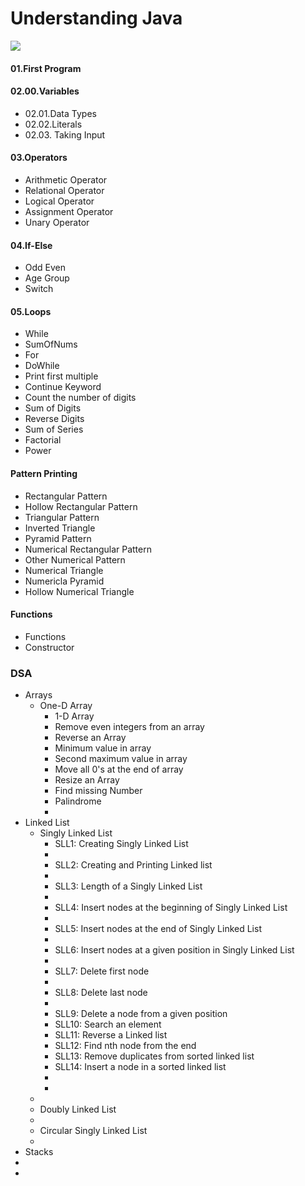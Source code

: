 # Understanding Java

<img src="https://res.cloudinary.com/dxwqpwwrh/image/upload/v1710778444/java/Screenshot_2024-03-18_214130_us2slz.png">

<h4>01.First Program</h4>
<h4>02.00.Variables</h4>
<ul>
    <li>02.01.Data Types</li>
    <li>02.02.Literals</li>
    <li>02.03. Taking Input</li>
</ul>
<h4>03.Operators</h4>
<ul>
    <li>Arithmetic Operator</li>
    <li>Relational Operator</li>
    <li>Logical Operator</li>
    <li>Assignment Operator</li>
    <li>Unary Operator</li>
    
</ul>
<h4>04.If-Else</h4>
<ul>
    <li>Odd Even</li>
    <li>Age Group</li>
    <li>Switch</li>
</ul>
<h4>05.Loops</h4>
<ul>
    <li>While</li>
    <li>SumOfNums</li>
    <li>For</li>
    <li>DoWhile</li>
    <li>Print first multiple</li>
    <li>Continue Keyword</li>
    <li>Count the number of digits</li>
    <li>Sum of Digits</li>
    <li>Reverse Digits</li>
    <li>Sum of Series</li>
    <li>Factorial</li>
    <li>Power</li>
</ul>
<h4>Pattern Printing</h4>
<ul>
    <li>Rectangular Pattern</li>
    <li>Hollow Rectangular Pattern</li>
    <li>Triangular Pattern</li>
    <li>Inverted Triangle</li>
    <li>Pyramid Pattern</li>
    <li>Numerical Rectangular Pattern</li>
    <li>Other Numerical Pattern</li>
    <li>Numerical Triangle</li>
    <li>Numericla Pyramid</li>
    <li>Hollow Numerical Triangle</li>
</ul>
<h4>Functions</h4>
<ul>
    <li>Functions</li>
    <li>Constructor</li>
    
</ul>

<h3>DSA</h3>
<ul>
    <li>Arrays
    <ul>
        <li>One-D Array
            <ul>
                <li>1-D Array</li>
                <li>Remove even integers from an array</li>
                <li>Reverse an Array</li>
                <li>Minimum value in array</li>
                <li>Second maximum value in array</li>
                <li>Move all 0's at the end of array</li>
                <li>Resize an Array</li>
                <li>Find missing Number</li>
                <li>Palindrome</li>
                <li></li>
            </ul>
        </li>
    </ul>
    </li>
    <li>Linked List
    <ul>
        <li>Singly Linked List
        <ul>
            <li>SLL1: Creating Singly Linked List<li>
            <li>SLL2: Creating and Printing Linked list<li>
            <li>SLL3: Length of a Singly Linked List<li>
            <li>SLL4: Insert nodes at the beginning of Singly Linked List<li>
            <li>SLL5: Insert nodes at the end of Singly Linked List<li>
            <li>SLL6: Insert nodes at a given position in Singly Linked List<li>
            <li>SLL7: Delete first node<li>
            <li>SLL8: Delete last node<li>
            <li>SLL9: Delete a node from a given position</li>
            <li>SLL10: Search an element</li>
            <li>SLL11: Reverse a Linked list</li>
            <li>SLL12: Find nth node from the end</li>
            <li>SLL13: Remove duplicates from sorted linked list</li>
            <li>SLL14: Insert a node in a sorted linked list</li>
            <li></li>
            <li></li>
        </ul>
        <li>
        <li>Doubly Linked List<li>
        <li>Circular Singly Linked List<li>
    </ul>
    </li>
    <li>Stacks</li>
    <li></li>
    <li></li>
</ul>
